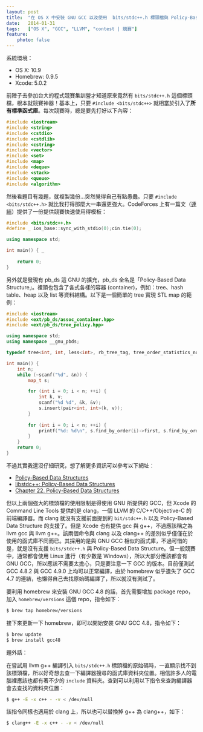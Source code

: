 ```yaml
---
layout: post
title:  "在 OS X 中安裝 GNU GCC 以及使用  bits/stdc++.h 標頭檔與 Policy-Based Data Structure"
date:   2014-01-31
tags:   ["OS X", "GCC", "LLVM", "contest | 競賽"]
feature:
    photo: false
---
```


系統環境：

- OS X: 10.9
- Homebrew: 0.9.5
- Xcode: 5.0.2

前陣子去參加台大的程式競賽集訓營才知道原來竟然有 `bits/stdc++.h` 這個標頭檔，根本就競賽神器！基本上，只要 `#include <bits/stdc++>` 就相當於引入了**所有標準函式庫**。每次競賽時，總是要先打好以下內容：

```c++
#include <iostream>
#include <string>
#include <cstdio>
#include <cstdlib>
#include <cstring>
#include <vector>
#include <set>
#include <map>
#include <deque>
#include <stack>
#include <queue>
#include <algorithm>
```

然後看題目有幾題，就複製幾份...突然覺得自己有點愚蠢。只要 `#include <bits/stdc++.h>` 就比我打得那麼大一串還更強大。CodeForces 上有一篇文（[連結](http://codeforces.com/blog/entry/8387)）提供了一份提供競賽快速使用得模板：

```c++
#include <bits/stdc++.h>
#define _ ios_base::sync_with_stdio(0);cin.tie(0);

using namespace std;

int main() { _
	
	return 0;
}
```

另外就是發現有 pb_ds 這 GNU 的擴充，pb_ds 全名是「Policy-Based Data Structure」。裡頭也包含了各式各樣的容器 (container)，例如：tree、hash table、heap 以及 list 等資料結構。以下是一個簡單的 tree 實現 STL map 的範例：

```c++
#include <iostream>
#include <ext/pb_ds/assoc_container.hpp>
#include <ext/pb_ds/tree_policy.hpp>

using namespace std;
using namespace __gnu_pbds;

typedef tree<int, int, less<int>, rb_tree_tag, tree_order_statistics_node_update> map_t;

int main() {
	int n;
	while (~scanf("%d", &n)) {
		map_t s;

		for (int i = 0; i < n; ++i) {
			int k, v;
			scanf("%d %d", &k, &v);
			s.insert(pair<int, int>(k, v));
		}
		
		for (int i = 0; i < n; ++i) {
			printf("%d: %d\n", s.find_by_order(i)->first, s.find_by_order(i)->second);
		}
	}
	return 0;
}

```

不過其實我還沒仔細研究，想了解更多資訊可以參考以下網址：

- [Policy-Based Data Structures](http://gcc.gnu.org/onlinedocs/libstdc++/ext/pb_ds/)
- [libstdc++: Policy-Based Data Structures](http://gcc.gnu.org/onlinedocs/gcc-4.8.2/libstdc++/api/a01740.html)
- [Chapter 22. Policy-Based Data Structures](http://gcc.gnu.org/onlinedocs/libstdc++/manual/policy_data_structures.html)

但以上兩個強大的標頭檔的使用限制是得使用 GNU 所提供的 GCC，但 Xcode 的 Command Line Tools 提供的是 clang，一個 LLVM 的 C/C++/Objective-C 的前端編譯器。而 clang 就沒有支援前面提到的 `bit/stdc++.h` 以及 Policy-Based Data Structure 的支援了。但是 Xcode 也有提供 gcc 與 g++，不過應該稱之為 llvm gcc 與 llvm g++。該兩個命令與 clang 以及 clang++ 的差別似乎僅僅在於使用的函式庫不同而已。其採用的是與 GNU GCC 相似的函式庫，不過可惜的是，就是沒有支援 `bits/stdc++.h` 與 Policy-Based Data Structure。但一般競賽中，通常都會使用 Linux 進行（有少數是 Windows），所以大部分應該都會有 GNU GCC，所以應該不需要太擔心，只是要注意一下 GCC 的版本。目前僅測試 GCC 4.8.2 與 GCC 4.9.0 上均可以正常編譯，由於 homebrew 似乎遺失了 GCC 4.7 的連結，也懶得自己去找原始碼編譯了，所以就沒有測試了。

要利用 homebrew 來安裝 GNU GCC 4.8 的話，首先需要增加 package repo，加入 `homebrew/versions` 這個 repo，指令如下：

```bash
$ brew tap homebrew/versions
```

接下來更新一下 homebrew，即可以開始安裝 GNU GCC 4.8，指令如下：

```bash
$ brew update
$ brew install gcc48
```

題外話：

在嘗試用 llvm g++ 編譯引入 `bits/stdc++.h` 標頭檔的原始碼時，一直顯示找不到該標頭檔，所以好奇想去查一下編譯器搜尋的函式庫資料夾位置。相信許多人的電腦裡應該也都有著不少的 `include` 資料夾。查到可以利用以下指令來查詢編譯器會去查找的資料夾位置：

```bash
$ g++ -E -x c++ - -v < /dev/null
```

該指令同樣也適用於 clang 上，所以也可以替換掉 g++ 為 clang++，如下：

```bash
$ clang++ -E -x c++ - -v < /dev/null
```
